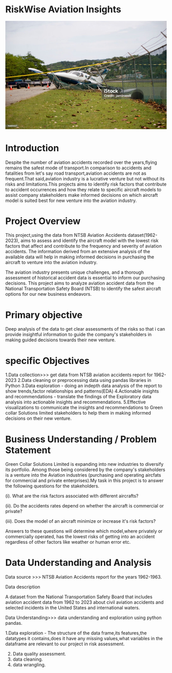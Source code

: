 # RiskWise Aviation Insights

![image](https://github.com/Liliankaburo/dsc-phase-1-project-v3/blob/5a8d9c676699a5f2a0c55c119d479c13cb0a9f85/istockphoto-156834627-1024x1024.jpg)


# Introduction

Despite the number of aviation accidents recorded over the years,flying remains the safest mode of transport.In comparison to accidents and fatalities from let's say road transport,aviation accidents are not as frequent.That said,aviation industry is a lucrative venture but not without its risks and limitations.This projects aims to identify risk factors that contribute to accident occurrences and how they relate to specific aircraft models to assist company stakeholders make informed decisions on which aircraft model is suited best for new venture into the aviation industry.

# Project Overview

This project,using the data from NTSB Aviation Accidents dataset(1962-2023), aims to assess and identify the aircraft model with the lowest risk factors that affect and contribute to the frequency and severity of aviation accidents. The information derived from an extensive analysis of the available data will help in making informed decisions in purchasing the aircraft to venture into the aviation industry.

The aviation industry presents unique challenges, and a thorough assessment of historical accident data is essential to inform our purchasing decisions. This project aims to analyze aviation accident data from the National Transportation Safety Board (NTSB) to identify the safest aircraft options for our new business endeavors.

# Primary objective
Deep analysis of the data to get clear assessments of the risks so that i can provide insightful information to guide the company's stakeholders in making guided decisions towards their new venture.

# specific Objectives

1.Data collection>>> get data from NTSB aviation accidents report for 1962-2023
2.Data cleaning or preprocessing data using pandas libraries in Python
3.Data exploration - doing an indepth data analysis of the report to show trends,factor relationships and patterns(EDA)
4.Actionable insights and recommendations - translate the findings of the Exploratory data analysis into actionable insights and recommendations.
5.Effective visualizations to communicate the insights and recommendations to Green collar Solutions limited stakeholders to help them in making informed decisions on their new venture.

# Business Understanding / Problem Statement

Green Collar Solutions Limited is expanding into new industries to diversify its portfolio. Among those being considered by the company's stakeholders is a venture into the Aviation industries (purchasing and operating aircfats for commercial and private enterprises).My task in this project is to answer the following questions for the stakeholders.

(i). What are the risk factors associated with different aircrafts?

(ii). Do the accidents rates depend on whether the aircraft is commercial or private?

(iii). Does the model of an aircraft minimize or increase it's risk factors?

Answers to these questions will determine which model,where privately or commercially operated, has the lowest risks of getting into an accident regardless of other factors like weather or human error etc.


# Data Understanding and Analysis

Data source >>> NTSB Aviation Accidents report for the years 1962-1963.


Data description  

A dataset from the National Transportation Safety Board that includes aviation accident data from 1962 to 2023 about civil aviation accidents and selected incidents in the United States and international waters.

Data Understanding>>> data understanding and exploration using python pandas.


1.Data exploration - The structure of the data frame,its features,the datatypes it contains,does it have any missing values,what variables in the dataframe are relevant to our project in risk assessment.

2. Data quality assessment.
3. data cleaning.
4. data wrangling.





